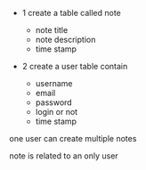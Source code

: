 - 1 create a table called note 
    - note title
    - note description
    - time stamp

- 2 create a user table contain
    - username
    - email
    - password
    - login or not
    - time stamp


one user can create multiple notes

note is related to an only user

